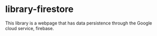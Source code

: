 # library-firestore
This library is a webpage that has data persistence through the Google cloud service, firebase.
